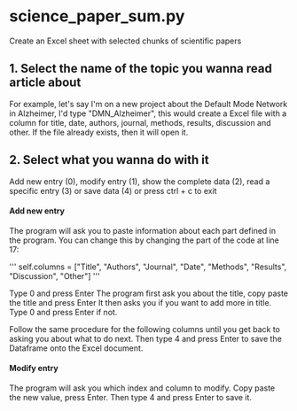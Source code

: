 # science_paper_sum.py
Create an Excel sheet with selected chunks of scientific papers

## 1. Select the name of the topic you wanna read article about

For example, let's say I'm on a new project about the Default Mode Network in Alzheimer, I'd type "DMN_Alzheimer", this would create a Excel file with a column for title, date, authors, journal, methods, results, discussion and other. If the file already exists, then it will open it.

## 2. Select what you wanna do with it

Add new entry (0), modify entry (1), show the complete data (2), read a specific entry (3) or save data (4) or press ctrl + c to exit

#### Add new entry

The program will ask you to paste information about each part defined in the program. You can change this by changing the part of the code at line 17:

'''
self.columns = ["Title", "Authors", "Journal", "Date", "Methods",
                "Results", "Discussion", "Other"]
'''

Type 0 and press Enter
The program first ask you about the title, copy paste the title and press Enter
It then asks you if you want to add more in title. Type 0 and press Enter if not.

Follow the same procedure for the following columns until you get back to asking you about what to do next.
Then type 4 and press Enter to save the Dataframe onto the Excel document.

#### Modify entry

The program will ask you which index and column to modify. Copy paste the new value, press Enter. Then type 4 and press Enter to save it.


